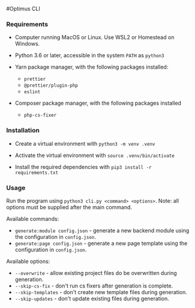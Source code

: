 #Optimus CLI

### Requirements
* Computer running MacOS or Linux. Use WSL2 or Homestead on Windows.
* Python 3.6 or later, accessible in the system `PATH` as `python3`
* Yarn package manager, with the following packages installed:
    * `prettier`
    * `@prettier/plugin-php`
    * `eslint`
    
* Composer package manager, with the following packages installed
    * `php-cs-fixer`

### Installation

 * Create a virtual environment with `python3 -m venv .venv`
 
 * Activate the virtual environment with `source .venv/bin/activate`
 
 * Install the required dependencies with `pip3 install -r requirements.txt`

### Usage

Run the program using `python3 cli.py <command> <options>`. Note: all options must be supplied after the main command.

Available commands:

* `generate:module config.json` - generate a new backend module using the configuration in `config.json`.
* `generate:page config.json` - generate a new page template using the configuration in `config.json`.

Available options:

* `--overwrite` - allow existing project files do be overwritten during generation. 
* `--skip-cs-fix` - don't run cs fixers after generation is complete.
* `--skip-templates` - don't create new template files during generation.
* `--skip-updates` - don't update existing files during generation.
